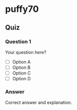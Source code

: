 # puffy70

## Quiz

### Question 1

Your question here?

- [ ] Option A
- [ ] Option B
- [ ] Option C
- [ ] Option D

### Answer

Correct answer and explanation.
